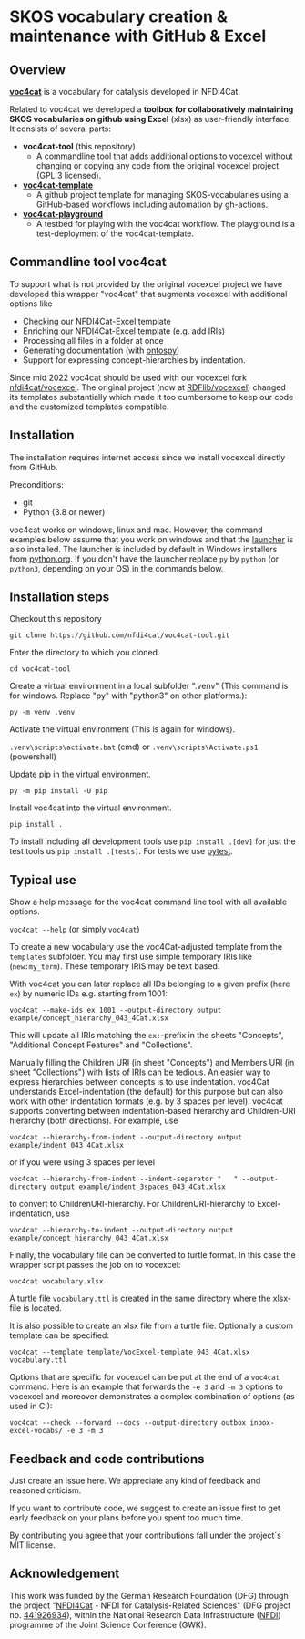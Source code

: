# SKOS vocabulary creation & maintenance with GitHub & Excel

## Overview

**[voc4cat](https://github.com/nfdi4cat/voc4cat-playground)** is a vocabulary for catalysis developed in NFDI4Cat.

Related to voc4cat we developed a **toolbox for collaboratively maintaining SKOS vocabularies on github using Excel** (xlsx) as user-friendly interface. It consists of several parts:

- **voc4cat-tool** (this repository)
  - A commandline tool that adds additional options to [vocexcel](https://github.com/nfdi4cat/VocExcel) without changing or copying any code from the original vocexcel project (GPL 3 licensed).
- **[voc4cat-template](https://github.com/nfdi4cat/voc4cat-template)**
  - A github project template for managing SKOS-vocabularies using a GitHub-based workflows including automation by gh-actions.
- **[voc4cat-playground](https://github.com/nfdi4cat/voc4cat-playground)**
  - A testbed for playing with the voc4cat workflow. The playground is a test-deployment of the voc4cat-template.


## Commandline tool voc4cat

To support what is not provided by the original vocexcel project we have developed this wrapper "voc4cat" that augments vocexcel with additional options like

- Checking our NFDI4Cat-Excel template
- Enriching our NFDI4Cat-Excel template (e.g. add IRIs)
- Processing all files in a folder at once
- Generating documentation (with [ontospy](http://lambdamusic.github.io/Ontospy/))
- Support for expressing concept-hierarchies by indentation.

Since mid 2022 voc4cat should be used with our vocexcel fork [nfdi4cat/vocexcel](https://github.com/nfdi4cat/vocexcel). The original project (now at [RDFlib/vocexcel](https://github.com/RDFLib/VocExcel)) changed its templates substantially which made it too cumbersome to keep our code and the customized templates compatible.

## Installation

The installation requires internet access since we install vocexcel directly from GitHub.

Preconditions:

- git
- Python (3.8 or newer)

voc4cat works on windows, linux and mac. However, the command examples below assume that you work on windows
and that the [launcher](https://docs.python.org/3.11/using/windows.html#python-launcher-for-windows) is also installed.
The launcher is included by default in Windows installers from [python.org](https://www.python.org/downloads/). 
If you don't have the launcher replace `py` by `python` (or `python3`, depending on your OS) in the commands below.

## Installation steps

Checkout this repository

`git clone https://github.com/nfdi4cat/voc4cat-tool.git`

Enter the directory to which you cloned.

`cd voc4cat-tool`

Create a virtual environment in a local subfolder ".venv" (This command is for windows. Replace "py" with "python3" on other platforms.):

`py -m venv .venv`

Activate the virtual environment (This is again for windows).

`.venv\scripts\activate.bat` (cmd) or `.venv\scripts\Activate.ps1` (powershell)

Update pip in the virtual environment.

`py -m pip install -U pip`

Install voc4cat into the virtual environment.

`pip install .`

To install including all development tools use `pip install .[dev]` for just the test tools us `pip install .[tests]`. For tests we use [pytest](https://docs.pytest.org).


## Typical use

Show a help message for the voc4cat command line tool with all available options.

`voc4cat --help` (or simply `voc4cat`)

To create a new vocabulary use the voc4Cat-adjusted template from the `templates` subfolder.
You may first use simple temporary IRIs like (`new:my_term`). These temporary IRIS may be text based. 

With voc4cat you can later replace all IDs belonging to a given prefix (here `ex`) by numeric IDs e.g. starting from 1001:

`voc4cat --make-ids ex 1001 --output-directory output example/concept_hierarchy_043_4Cat.xlsx`

This will update all IRIs matching the `ex:`-prefix in the sheets "Concepts", "Additional Concept Features" and "Collections".

Manually filling the Children URI (in sheet "Concepts") and Members URI (in sheet "Collections") with lists of IRIs can be tedious.
An easier way to express hierarchies between concepts is to use indentation.
voc4Cat understands Excel-indentation (the default) for this purpose but can also work with other indentation formats (e.g. by 3 spaces per level).
voc4cat supports converting between indentation-based hierarchy and Children-URI hierarchy (both directions). For example, use

`voc4cat --hierarchy-from-indent --output-directory output example/indent_043_4Cat.xlsx`

or if you were using 3 spaces per level

`voc4cat --hierarchy-from-indent --indent-separator "   " --output-directory output example/indent_3spaces_043_4Cat.xlsx`

to convert to ChildrenURI-hierarchy. For ChildrenURI-hierarchy to Excel-indentation, use

`voc4cat --hierarchy-to-indent --output-directory output example/concept_hierarchy_043_4Cat.xlsx`

Finally, the vocabulary file can be converted to turtle format. In this case the wrapper script passes the job on to vocexcel:

`voc4cat vocabulary.xlsx`

A turtle file `vocabulary.ttl` is created in the same directory where the xlsx-file is located.

It is also possible to create an xlsx file from a turtle file. Optionally a custom template can be specified:

`voc4cat --template template/VocExcel-template_043_4Cat.xlsx vocabulary.ttl`

Options that are specific for vocexcel can be put at the end of a `voc4cat` command.
Here is an example that forwards the `-e 3` and `-m 3` options to vocexcel and moreover demonstrates a complex combination of options (as used in CI):

`voc4cat --check --forward --docs --output-directory outbox inbox-excel-vocabs/ -e 3 -m 3`

## Feedback and code contributions

Just create an issue here. We appreciate any kind of feedback and reasoned criticism.

If you want to contribute code, we suggest to create an issue first to get early feedback on your plans before you spent too much time.

By contributing you agree that your contributions fall under the project´s MIT license.

## Acknowledgement

This work was funded by the German Research Foundation (DFG) through the project "[NFDI4Cat](https://www.nfdi4cat.org) - NFDI for Catalysis-Related Sciences" (DFG project no. [441926934](https://gepris.dfg.de/gepris/projekt/441926934)), within the National Research Data Infrastructure ([NFDI](https://www.nfdi.de)) programme of the Joint Science Conference (GWK).
